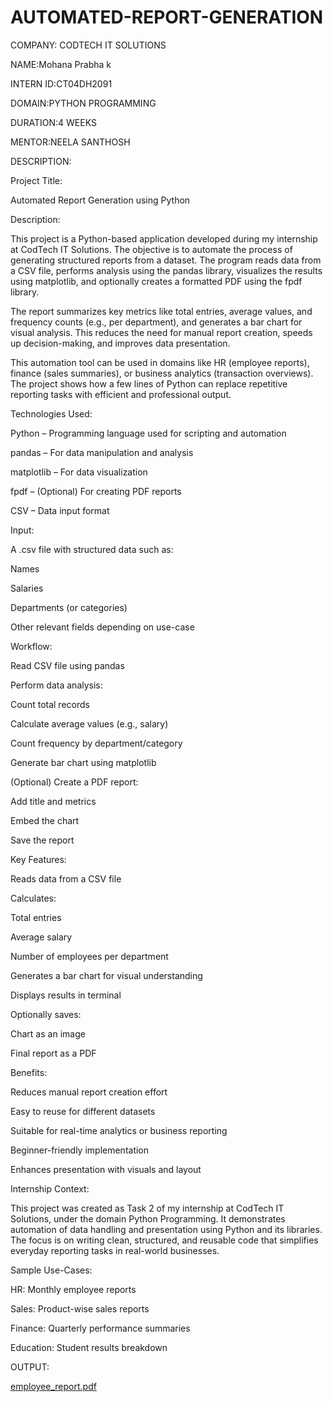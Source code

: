 # AUTOMATED-REPORT-GENERATION

COMPANY: CODTECH IT SOLUTIONS

NAME:Mohana Prabha k

INTERN ID:CT04DH2091

DOMAIN:PYTHON PROGRAMMING

DURATION:4 WEEKS

MENTOR:NEELA SANTHOSH

DESCRIPTION:

Project Title:

Automated Report Generation using Python

Description:

This project is a Python-based application developed during my internship at CodTech IT Solutions. The objective is to automate the process of generating structured reports from a dataset. The program reads data from a CSV file, performs analysis using the pandas library, visualizes the results using matplotlib, and optionally creates a formatted PDF using the fpdf library.

The report summarizes key metrics like total entries, average values, and frequency counts (e.g., per department), and generates a bar chart for visual analysis. This reduces the need for manual report creation, speeds up decision-making, and improves data presentation.

This automation tool can be used in domains like HR (employee reports), finance (sales summaries), or business analytics (transaction overviews). The project shows how a few lines of Python can replace repetitive reporting tasks with efficient and professional output.

Technologies Used:

Python – Programming language used for scripting and automation

pandas – For data manipulation and analysis

matplotlib – For data visualization

fpdf – (Optional) For creating PDF reports

CSV – Data input format

Input:

A .csv file with structured data such as:

Names

Salaries

Departments (or categories)

Other relevant fields depending on use-case

Workflow:

Read CSV file using pandas

Perform data analysis:

Count total records

Calculate average values (e.g., salary)

Count frequency by department/category

Generate bar chart using matplotlib

(Optional) Create a PDF report:

Add title and metrics

Embed the chart

Save the report

Key Features:

Reads data from a CSV file

Calculates:

Total entries

Average salary

Number of employees per department

Generates a bar chart for visual understanding

Displays results in terminal

Optionally saves:

Chart as an image

Final report as a PDF

Benefits:

Reduces manual report creation effort

Easy to reuse for different datasets

Suitable for real-time analytics or business reporting

Beginner-friendly implementation

Enhances presentation with visuals and layout

Internship Context:

This project was created as Task 2 of my internship at CodTech IT Solutions, under the domain Python Programming. It demonstrates automation of data handling and presentation using Python and its libraries. The focus is on writing clean, structured, and reusable code that simplifies everyday reporting tasks in real-world businesses.

Sample Use-Cases:

HR: Monthly employee reports

Sales: Product-wise sales reports

Finance: Quarterly performance summaries

Education: Student results breakdown

OUTPUT:

[employee_report.pdf](https://github.com/user-attachments/files/21602776/employee_report.pdf)
